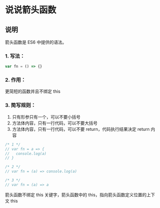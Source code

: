 # 说说箭头函数

## 说明

箭头函数是 ES6 中提供的语法。

### 1. 写法：

```js
var fn = () => {}
```

### 2. 作用：

更简短的函数并且不绑定 this

### 3. 简写规则：

1. 只有形参只有一个，可以不要小括号
2. 方法体内容，只有一行代码，可以不要大括号
3. 方法体内容，只有一行代码，可以不要 return，代码执行结果决定 return 内容

```js
/* 1 */
// var fn = a => {
//   console.log(a)
// }

/* 2 */
// var fn = (a) => console.log(a)

/* 3 */
// var fn = (a) => a
```

箭头函数不绑定 this 关键字，箭头函数中的 this，指向箭头函数定义位置的上下文 this
